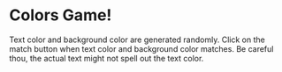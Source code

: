 # Colors Game!

Text color and background color are generated randomly.
Click on the match button when text color and background color matches. Be careful thou, the actual text might not spell out the text color. 
